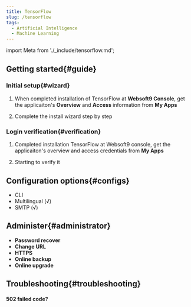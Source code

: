 ```yaml
---
title: TensorFlow
slug: /tensorflow
tags:
  - Artificial Intelligence
  - Machine Learning
---
```


import Meta from './_include/tensorflow.md';

<Meta name="meta" />

## Getting started{#guide}

### Initial setup{#wizard}

1. When completed installation of TensorFlow at **Websoft9 Console**, get the applicaiton's **Overview** and **Access** information from **My Apps**  

2. Complete the install wizard step by step

### Login verification{#verification}

1. Completed installation TensorFlow at Websoft9 console, get the applicaiton's overview and access credentials from **My Apps**  

2. Starting to verify it

## Configuration options{#configs}

- CLI
- Multilingual (√)
- SMTP (√)

## Administer{#administrator}

- **Password recover**
- **Change URL**
- **HTTPS**
- **Online backup**
- **Online upgrade**

## Troubleshooting{#troubleshooting}

#### 502 failed code?
